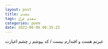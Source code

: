 ```yaml
---
layout: post
title: سعدی
tags: سعدی غزل
categories: poem
date: 2022-06-06 06:35:23
---
```


غیرتم هست و اقتدارم نیست / که بپوشم ز چشم اغیارت
